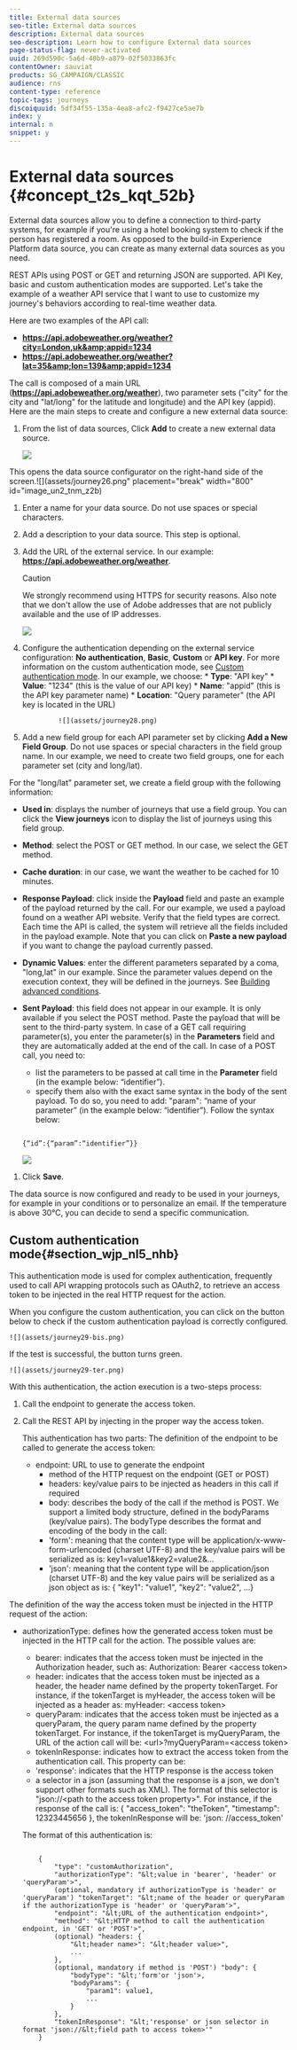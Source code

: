 ```yaml
---
title: External data sources 
seo-title: External data sources 
description: External data sources 
seo-description: Learn how to configure External data sources 
page-status-flag: never-activated
uuid: 269d590c-5a6d-40b9-a879-02f5033863fc
contentOwner: sauviat
products: SG_CAMPAIGN/CLASSIC
audience: rns
content-type: reference
topic-tags: journeys
discoiquuid: 5df34f55-135a-4ea8-afc2-f9427ce5ae7b
index: y
internal: n
snippet: y
---
```



# External data sources {#concept_t2s_kqt_52b}

External data sources allow you to define a connection to third-party systems, for example if you're using a hotel booking system to check if the person has registered a room. As opposed to the build-in Experience Platform data source, you can create as many external data sources as you need.

REST APIs using POST or GET and returning JSON are supported. API Key, basic and custom authentication modes are supported.
Let's take the example of a weather API service that I want to use to customize my journey's behaviors according to real-time weather data.

Here are two examples of the API call:

* __https://api.adobeweather.org/weather?city=London,uk&amp;appid=1234__
* __https://api.adobeweather.org/weather?lat=35&amp;lon=139&amp;appid=1234__

The call is composed of a main URL (__https://api.adobeweather.org/weather__), two parameter sets ("city" for the city and "lat/long" for the latitude and longitude) and the API key (appid).
Here are the main steps to create and configure a new external data source:

1. From the list of data sources, Click **Add** to create a new external data source.

    ![](assets/journey25.png)

This opens the data source configurator on the right-hand side of the screen.![](assets/journey26.png" placement="break" width="800" id="image_un2_tnm_z2b)
1. Enter a name for your data source. Do not use spaces or special characters.
1. Add a description to your data source. This step is optional.
1. Add the URL of the external service. In our example: __https://api.adobeweather.org/weather__.

    >[!CAUTION]
    >
    >We strongly recommend using HTTPS for security reasons. Also note that we don't allow the use of Adobe addresses that are not publicly available and the use of IP addresses.
    
    ![](assets/journey27.png)

1. Configure the authentication depending on the external service configuration: **No authentication**, **Basic**, **Custom** or **API key**. For more information on the custom authentication mode, see [Custom authentication mode](dsexternal.md#concept_t2s_kqt_52b/section_wjp_nl5_nhb). In our example, we choose: 
        * **Type**: "API key" 
        * **Value**: "1234" (this is the value of our API key)
        * **Name**: "appid" (this is the API key parameter name)
        * **Location**: "Query parameter" (the API key is located in the URL)
        
                ![](assets/journey28.png)

1. Add a new field group for each API parameter set by clicking **Add a New Field Group**. Do not use spaces or special characters in the field group name. In our example, we need to create two field groups, one for each parameter set (city and long/lat). 

For the "long/lat" parameter set, we create a field group with the following information: 

* **Used in**: displays the number of journeys that use a field group. You can click the **View journeys** icon to display the list of journeys using this field group.
* **Method**: select the POST or GET method. In our case, we select the GET method.
* **Cache duration**: in our case, we want the weather to be cached for 10 minutes.
* **Response Payload**: click inside the **Payload** field and paste an example of the payload returned by the call. For our example, we used a payload found on a weather API website. Verify that the field types are correct. Each time the API is called, the system will retrieve all the fields included in the payload example. Note that you can click on **Paste a new payload** if you want to change the payload currently passed.
* **Dynamic Values**: enter the different parameters separated by a coma, "long,lat" in our example. Since the parameter values depend on the execution context, they will be defined in the journeys. See [Building advanced conditions](expressionadvanced.md#concept_uyj_trt_52b).
* **Sent Payload**: this field does not appear in our example. It is only available if you select the POST method. Paste the payload that will be sent to the third-party system.
    In case of a GET call requiring parameter(s), you enter the parameter(s) in the **Parameters** field and they are automatically added at the end of the call. In case of a POST call, you need to:
                        
    * list the parameters to be passed at call time in the **Parameter** field (in the example below: “identifier”).
    * specify them also with the exact same syntax in the body of the sent payload. To do so, you need to add: "param": “name of your parameter” (in the example below: “identifier”). Follow the syntax below:
                        
    ```

    {“id”:{“param”:“identifier”}}

    ```
                    
    ![](assets/journey29.png")

1. Click **Save**.

The data source is now configured and ready to be used in your journeys, for example in your conditions or to personalize an email. If the temperature is above 30°C, you can decide to send a specific communication.

## Custom authentication mode{#section_wjp_nl5_nhb}

This authentication mode is used for complex authentication, frequently used to call API wrapping protocols such as OAuth2, to retrieve an access token to be injected in the real HTTP request for the action. 

When you configure the custom authentication, you can click on the button below to check if the custom authentication payload is correctly configured.

    ![](assets/journey29-bis.png)

If the test is successful, the button turns green.

    ![](assets/journey29-ter.png)

With this authentication, the action execution is a two-steps process:

1. Call the endpoint to generate the access token.
1. Call the REST API by injecting in the proper way the access token.

    This authentication has two parts:
    The definition of the endpoint to be called to generate the access token:

    * endpoint: URL to use to generate the endpoint
        * method of the HTTP request on the endpoint (GET or POST)
        * headers: key/value pairs to be injected as headers in this call if required
        * body: describes the body of the call if the method is POST. We support a limited body structure, defined in the bodyParams (key/value pairs). The bodyType describes the format and encoding of the body in the call: 
        * 'form': meaning that the content type will be application/x-www-form-urlencoded (charset UTF-8) and the key/value pairs will be serialized as is: key1=value1&amp;key2=value2&amp;...
        * 'json': meaning that the content type will be application/json (charset UTF-8) and the key value pairs will be serialized as a json object as is: { "key1": "value1", "key2": "value2", ...}

The definition of the way the access token must be injected in the HTTP request of the action:
            
* authorizationType: defines how the generated access token must be injected in the HTTP call for the action. The possible values are:
    * bearer: indicates that the access token must be injected in the Authorization header, such as: Authorization: Bearer &lt;access token>
    * header: indicates that the access token must be injected as a header, the header name defined by the property tokenTarget. For instance, if the tokenTarget is myHeader, the access token will be injected as a header as: myHeader: &lt;access token>
    * queryParam: indicates that the access token must be injected as a queryParam, the query param name defined by the property tokenTarget. For instance, if the tokenTarget is myQueryParam, the URL of the action call will be: &lt;url>?myQueryParam=&lt;access token>
    * tokenInResponse: indicates how to extract the access token from the authentication call. This property can be:
    * 'response': indicates that the HTTP response is the access token
    * a selector in a json (assuming that the response is a json, we don't support other formats such as XML). The format of this selector is "json://&lt;path to the access token property>". For instance, if the response of the call is: { "access_token": "theToken", "timestamp": 12323445656 }, the tokenInResponse will be: 'json: //access_token'

    The format of this authentication is:

    ```

        {
            "type": "customAuthorization",
            "authorizationType": "&lt;value in 'bearer', 'header' or 'queryParam'>",
            (optional, mandatory if authorizationType is 'header' or 'queryParam') "tokenTarget": "&lt;name of the header or queryParam if the authorizationType is 'header' or 'queryParam'>",
            "endpoint": "&lt;URL of the authentication endpoint>",
            "method": "&lt;HTTP method to call the authentication endpoint, in 'GET' or 'POST'>",
            (optional) "headers: {
                "&lt;header name>": "&lt;header value>",
                ...
            },
            (optional, mandatory if method is 'POST') "body": {
                "bodyType": "&lt;'form'or 'json'>,
                "bodyParams": {
                    "param1": value1,
                    ...
                }
            },
            "tokenInResponse": "&lt;'response' or json selector in format 'json://&lt;field path to access token>'"
        }

```
